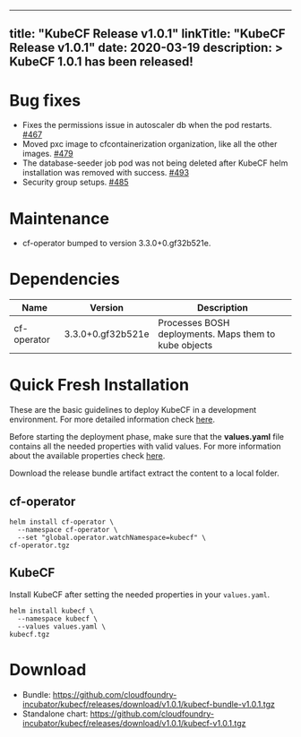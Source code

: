 
---
title: "KubeCF Release v1.0.1"
linkTitle: "KubeCF Release v1.0.1"
date: 2020-03-19
description: >
  KubeCF 1.0.1 has been released!
---

# Bug fixes

- Fixes the permissions issue in autoscaler db when the pod restarts. [#467](https://github.com/cloudfoundry-incubator/kubecf/pull/467)
- Moved pxc image to cfcontainerization organization, like all the other images. [#479](https://github.com/cloudfoundry-incubator/kubecf/pull/479)
- The database-seeder job pod was not being deleted after KubeCF helm installation was removed with success. [#493](https://github.com/cloudfoundry-incubator/kubecf/pull/493)
- Security group setups. [#485](https://github.com/cloudfoundry-incubator/kubecf/pull/485)

# Maintenance

- cf-operator bumped to version 3.3.0+0.gf32b521e.

# Dependencies

| Name            | Version                           | Description                                                                                      |
|---                  |---                                    |---                                                                                                      |
|cf-operator   | 3.3.0+0.gf32b521e      |Processes BOSH deployments. Maps them to kube objects   |

# Quick Fresh Installation

These are the basic guidelines to deploy KubeCF in a development environment. For more detailed information check [here](doc/dev/general.md).

Before starting the deployment phase, make sure that the **values.yaml** file contains all the needed properties with valid values. For more information about the available properties check [here](https://github.com/SUSE/kubecf/blob/002b49ad26109e175812c04a3764bd8712e54580/deploy/helm/kubecf/values.yaml).

Download the release bundle artifact extract the content to a local folder.

## cf-operator

```
helm install cf-operator \
  --namespace cf-operator \
  --set "global.operator.watchNamespace=kubecf" \
cf-operator.tgz
```

## KubeCF

Install KubeCF after setting the needed properties in your `values.yaml`.

```
helm install kubecf \
  --namespace kubecf \
  --values values.yaml \
kubecf.tgz
```

# Download

- Bundle: https://github.com/cloudfoundry-incubator/kubecf/releases/download/v1.0.1/kubecf-bundle-v1.0.1.tgz
- Standalone chart: https://github.com/cloudfoundry-incubator/kubecf/releases/download/v1.0.1/kubecf-v1.0.1.tgz